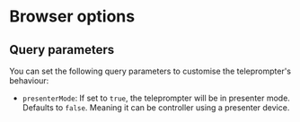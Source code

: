 Browser options
===============

## Query parameters

You can set the following query parameters to customise the teleprompter's behaviour:

* `presenterMode`: If set to `true`, the teleprompter will be in presenter mode. Defaults to `false`. Meaning it can be controller using a presenter device.

